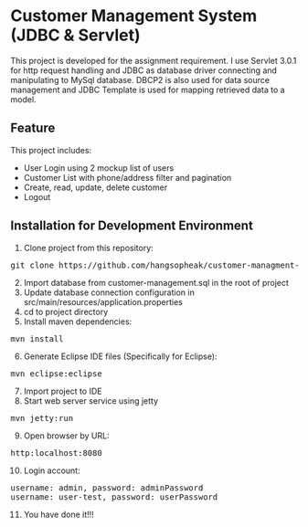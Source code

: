 <h1>Customer Management System (JDBC & Servlet)</h1>

This project is developed for the assignment requirement. I use Servlet 3.0.1 for http request handling and JDBC as database driver connecting and manipulating to MySql database. DBCP2 is also used for data source management and JDBC Template is used for mapping retrieved data to a model.
<h2>Feature</h2>
This project includes:
<ul>
	<li>User Login using 2 mockup list of users</li>
	<li>Customer List with phone/address filter and pagination</li>
	<li>Create, read, update, delete customer</li>
	<li>Logout</li>
</ul>

<h2>Installation for Development Environment</h2>


1. Clone project from this repository:
<pre>
git clone https://github.com/hangsopheak/customer-managment-system.git
</pre>

2. Import database from customer-management.sql in the root of project
3. Update database connection configuration in src/main/resources/application.properties
4. cd to project directory
5. Install maven dependencies:
<pre>
mvn install
</pre>

6. Generate Eclipse IDE files (Specifically for Eclipse):
<pre>
mvn eclipse:eclipse
</pre>

7. Import project to IDE
8. Start web server service using jetty
<pre>
mvn jetty:run
</pre>
9. Open browser by URL:
<pre>
http:localhost:8080
</pre>

10. Login account:
<pre>
username: admin, password: adminPassword
username: user-test, password: userPassword
</pre>

11. You have done it!!!
